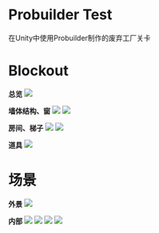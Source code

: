 # Probuilder Test
在Unity中使用Probuilder制作的废弃工厂关卡

Blockout
===
**总览**
![](./screenshot/01.png)

**墙体结构、窗**
![](./screenshot/06.png)
![](./screenshot/05.png)

**房间、梯子**
![](./screenshot/04.png)
![](./screenshot/03.png)

**道具**
![](./screenshot/02.png)

场景
===
**外景**
![](./screenshot/07.png)

**内部**
![](./screenshot/08.png)
![](./screenshot/09.png)
![](./screenshot/10.png)
![](./screenshot/11.png)